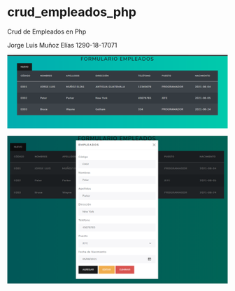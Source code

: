 # crud_empleados_php

Crud de Empleados en Php

Jorge Luis Muñoz Elías 1290-18-17071

![](image/README/1629953868996.png)

![](image/README/1629953919889.png)
